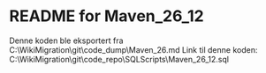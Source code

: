 # README for Maven_26_12
Denne koden ble eksportert fra C:\WikiMigration\git\code_dump\Maven_26.md
Link til denne koden: C:\WikiMigration\git\code_repo\SQLScripts\Maven_26_12.sql
